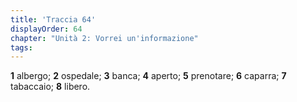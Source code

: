 ```yaml
---
title: 'Traccia 64'
displayOrder: 64
chapter: "Unità 2: Vorrei un'informazione"
tags:
---
```


**1** albergo; **2** ospedale; **3** banca; **4** aperto; **5** prenotare; **6** caparra; **7** tabaccaio; **8** libero.
